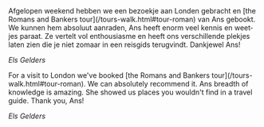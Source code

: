 <div lang="nl">
Afgelopen weekend hebben we een bezoekje aan Londen gebracht en [the Romans and Bankers tour](/tours-walk.html#tour-roman) van Ans gebookt.
We kunnen hem absoluut aanraden, Ans heeft enorm veel kennis en weetjes paraat.
Ze vertelt vol enthousiasme en heeft ons verschillende plekjes laten zien die je niet zomaar in een reisgids terugvindt.
Dankjewel Ans!

*Els Gelders*
</div>

<div lang="en">
For a visit to London we've booked [the Romans and Bankers tour](/tours-walk.html#tour-roman).
We can absolutely recommend it. Ans breadth of knowledge is amazing. She showed
us places you wouldn't find in a travel guide. Thank you, Ans!

*Els Gelders*
</div>
